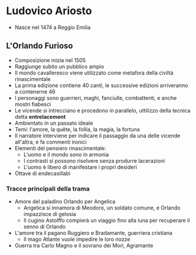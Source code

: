 # Ludovico Ariosto

- Nasce nel 1474 a Reggio Emilia

## L'Orlando Furioso

- Composizione inizia nel 1505
- Raggiunge subito un pubblico ampio
- Il mondo cavalleresco viene utilizzato come metafora della civiltà rinascimentale
- La prima edizione contiene 40 canti, le successive edizioni arriveranno a contenerne 46
- I personaggi sono guerrieri, maghi, fanciulle, combattenti, e anche mostri fiabesci
- Le vicende si intrecciano e procedono in parallelo, uttilizzo della tecnica detta **entrelacement**
- Ambientato in un passato ideale
- Temi: l'amore, la quête, la follia, la magia, la fortuna
- Il narratore interviene per indicare il passaggio da una delle vicende all'altra, e fa commenti ironici
- Elementi del pensiero rinascimentale:
	- L'uomo e il mondo sono in armonia
	- I contrasti si possono risolvere senza produrre lacerazioni
	- L'uomo è libero di manifestare i propri desideri
- Ottave di endecasillabi

### Tracce principali della trama

- Amore del paladino Orlando per Angelica
	- Angelica si innamora di Meodoro, un soldato comune, e Orlando impazzisce di gelosia
	- Il cugino Astolffo compierà un viaggio fino alla luna per recuperare il senno di Orlando
- L'amore tra il pagano Ruggiero e Bradamante, guerriera cristiana
	- Il mago Atlante vuole impedire le loro nozze
- Guerra tra Carlo Magno e il sovrano dei Mori, Agramante
